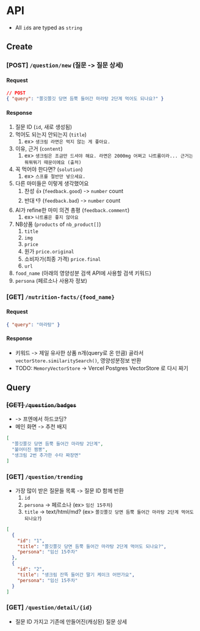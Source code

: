 # API

- All `id`s are typed as `string`

## Create

### [POST] `/question/new` (질문 -> 질문 상세)

#### Request

```json
// POST
{ "query": "쫄깃쫄깃 당면 듬뿍 들어간 마라탕 2단계 먹어도 되나요?" }
```

#### Response

1. 질문 ID (`id`, 새로 생성됨)
2. 먹어도 되는지 안되는지 (`title`)
   1. ex> `생크림 라면은 먹지 않는 게 좋아요.`
3. 이유, 근거 (`content`)
   1. ex> `생크림은 조금만 드셔야 해요. 라면은 2000mg 어쩌고 나트륨이라... 근거는 뭐뭐뭐기 때문이에요 (출처)`
4. 꼭 먹어야 한다면? (`solution`)
   1. ex> `스프를 절반만 넣으세요.`
5. 다른 마미들은 이렇게 생각했어요
   1. 찬성 👍 (`feedback.good`) -> `number` count
   2. 반대 👎 (`feedback.bad`) -> `number` count
6. AI가 refine한 마미 의견 총평 (`feedback.comment`)
   1. ex> `나트륨은 좋지 않아요`
7. NB상품 (`products` of `nb_product[]`)
   1. `title`
   2. `img`
   3. `price`
   4. 원가 `price.original`
   5. 소비자가(최종 가격) `price.final`
   6. `url`
8. `food_name` (아래의 영양성분 검색 API에 사용할 검색 키워드)
9. `persona` (페르소나 사용자 정보)

### [GET] `/nutrition-facts/{food_name}`

#### Request

```json
{ "query": "마라탕" }
```

#### Response

- 키워드 -> 제일 유사한 상품 n개(query로 온 만큼) 골라서 `vectorStore.similaritySearch()`, 영양성분정보 반환
- TODO: `MemoryVectorStore` -> Vercel Postgres VectorStore 로 다시 짜기

## Query

### ~~[GET] `/question/badges`~~

- -> 프엔에서 하드코딩?
- 메인 화면 -> 추천 배지

```json
[
  "쫄깃쫄깃 당면 듬뿍 들어간 마라탕 2단계",
  "불어터진 짬뽕",
  "생크림 2번 추가한 수타 짜장면"
]
```

### [GET] `/question/trending`

- 가장 많이 받은 질문들 목록 -> 질문 ID 함께 반환
  1.  `id`
  2.  `persona` -> 페르소나 (ex> `임신 15주차`)
  3.  `title` -> text/html/md? (ex> `쫄깃쫄깃 당면 듬뿍 들어간 마라탕 2단계 먹어도 되나요?`)

```json
[
  {
    "id": "1",
    "title": "쫄깃쫄깃 당면 듬뿍 들어간 마라탕 2단계 먹어도 되나요?",
    "persona": "임신 15주차"
  },
  {
    "id": "2",
    "title": "생크림 잔뜩 들어간 딸기 케이크 어떤가요",
    "persona": "임신 15주차"
  }
]
```

### [GET] `/question/detail/{id}`

- 질문 ID 가지고 기존에 만들어진(캐싱된) 질문 상세
